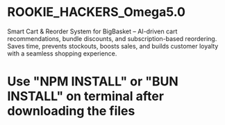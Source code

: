 # ROOKIE_HACKERS_Omega5.0
Smart Cart &amp; Reorder System for BigBasket – AI-driven cart recommendations, bundle discounts, and subscription-based reordering. Saves time, prevents stockouts, boosts sales, and builds customer loyalty with a seamless shopping experience.
# Use "NPM INSTALL" or "BUN INSTALL" on terminal after downloading the files
